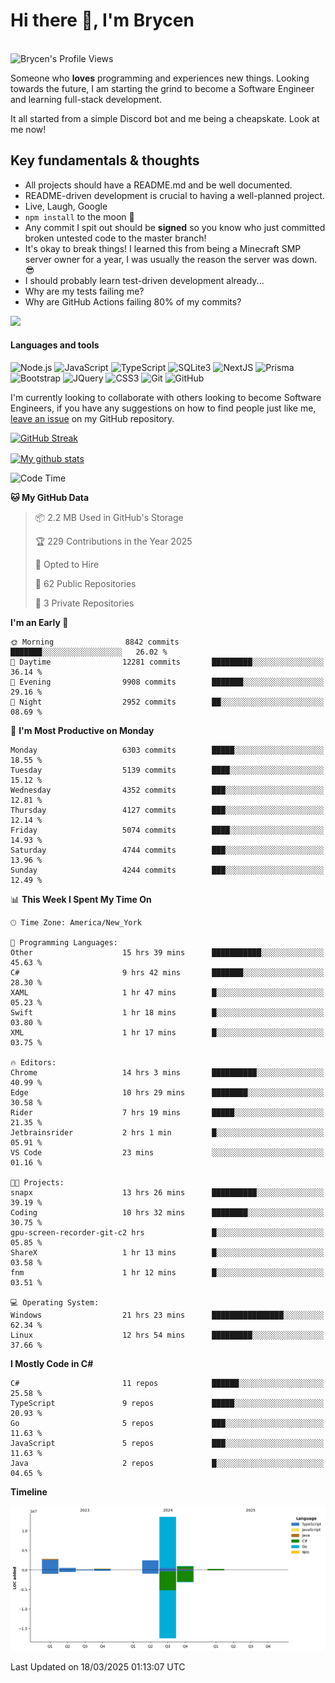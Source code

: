 # Hi there 👋, I'm Brycen

<br>
<img src="https://komarev.com/ghpvc/?username=BrycensRanch" alt="Brycen's Profile Views" />

Someone who **loves** programming and experiences new things. Looking towards the future, I am starting the grind to become a Software Engineer and learning full-stack development.

It all started from a simple Discord bot and me being a cheapskate. Look at me now!

## Key fundamentals & thoughts

- All projects should have a README.md and be well documented.
- README-driven development is crucial to having a well-planned project.
- Live, Laugh, Google
- `npm install` to the moon 🚀
- Any commit I spit out should be **signed** so you know who just committed broken untested code to the master branch!
- It's okay to break things! I learned this from being a Minecraft SMP server owner for a year, I was usually the reason the server was down. 😎
- I should probably learn test-driven development already...
- Why are my tests failing me?
- Why are GitHub Actions failing 80% of my commits? 

<img src="https://res.cloudinary.com/practicaldev/image/fetch/s--OoBLh7-Q--/c_limit%2Cf_auto%2Cfl_progressive%2Cq_auto%2Cw_880/https://cdn-images-1.medium.com/max/1614/1%2A8BlqJ8lNVZzuRjAg1mZ50w.png" height="400"/>

<h4>Languages and tools</h4>
<p>
  <img src="https://img.shields.io/badge/node.js%20-%2343853D.svg?&style=for-the-badge&logo=node.js&logoColor=white" alt="Node.js" />
  <img src="https://img.shields.io/badge/javascript%20-%23323330.svg?&style=for-the-badge&logo=javascript&logoColor=%23F7DF1E" alt="JavaScript" />
  <img src="https://img.shields.io/badge/typescript%20-%23323330.svg?&style=for-the-badge&logo=typescript&logoColor=#3467eb" alt="TypeScript" />
  <img src="https://img.shields.io/badge/sqlite3%20-%23323330.svg?&style=for-the-badge&logo=sqlite&logoColor=#3467eb" alt="SQLite3" />
  <img src="https://img.shields.io/badge/Next.JS%20-%23323330.svg?&style=for-the-badge&logo=next.js&logoColor=#3467eb" alt="NextJS" />
  <img src="https://img.shields.io/badge/Prisma%20-%23323330.svg?&style=for-the-badge&logo=prisma&logoColor=#3467eb" alt="Prisma" />
  <img src="https://img.shields.io/badge/bootstrap%20-%23323330.svg?&style=for-the-badge&logo=bootstrap" alt="Bootstrap" />
  <img src="https://img.shields.io/badge/jquery%20-%23323330.svg?&style=for-the-badge&logo=jquery" alt="JQuery" />
  <img src="https://img.shields.io/badge/css3%20-%23323330.svg?&style=for-the-badge&logo=css3" alt="CSS3" />
  <img src="https://img.shields.io/badge/git%20-%23323330.svg?&style=for-the-badge&logo=git" alt="Git" />
  <img src="https://img.shields.io/badge/github%20-%23323330.svg?&style=for-the-badge&logo=github" alt="GitHub" />
</p>

 I'm currently looking to collaborate with others looking to become Software Engineers, if you have any suggestions on how to find people just like me, [leave an issue](https://github.com/BrycensRanch/BrycensRanch/issues/new) on my GitHub repository.
 
 <p><a href="https://git.io/streak-stats"><img src=https://github-readme-streak-stats-eight.vercel.app?refreshcache12&user=BrycensRanch&amp;theme=dark&amp;hide_border=true&fire=EB5454&amp;ring=0CEB19" alt="GitHub Streak"></a></p>

<a href="https://github.com/anuraghazra/github-readme-stats">
  <img align="center" src="https://github-readme-stats.anuraghazra1.vercel.app/api?username=BrycensRanch&show_icons=true&line_height=27&include_all_commits=true" alt="My github stats" />
</a>

<!--START_SECTION:waka-->
![Code Time](http://img.shields.io/badge/Code%20Time-1%2C742%20hrs%2056%20mins-blue)

**🐱 My GitHub Data** 

> 📦 2.2 MB Used in GitHub's Storage 
 > 
> 🏆 229 Contributions in the Year 2025
 > 
> 💼 Opted to Hire
 > 
> 📜 62 Public Repositories 
 > 
> 🔑 3 Private Repositories 
 > 
**I'm an Early 🐤** 

```text
🌞 Morning                8842 commits        ███████░░░░░░░░░░░░░░░░░░   26.02 % 
🌆 Daytime                12281 commits       █████████░░░░░░░░░░░░░░░░   36.14 % 
🌃 Evening                9908 commits        ███████░░░░░░░░░░░░░░░░░░   29.16 % 
🌙 Night                  2952 commits        ██░░░░░░░░░░░░░░░░░░░░░░░   08.69 % 
```
📅 **I'm Most Productive on Monday** 

```text
Monday                   6303 commits        █████░░░░░░░░░░░░░░░░░░░░   18.55 % 
Tuesday                  5139 commits        ████░░░░░░░░░░░░░░░░░░░░░   15.12 % 
Wednesday                4352 commits        ███░░░░░░░░░░░░░░░░░░░░░░   12.81 % 
Thursday                 4127 commits        ███░░░░░░░░░░░░░░░░░░░░░░   12.14 % 
Friday                   5074 commits        ████░░░░░░░░░░░░░░░░░░░░░   14.93 % 
Saturday                 4744 commits        ███░░░░░░░░░░░░░░░░░░░░░░   13.96 % 
Sunday                   4244 commits        ███░░░░░░░░░░░░░░░░░░░░░░   12.49 % 
```


📊 **This Week I Spent My Time On** 

```text
🕑︎ Time Zone: America/New_York

💬 Programming Languages: 
Other                    15 hrs 39 mins      ███████████░░░░░░░░░░░░░░   45.63 % 
C#                       9 hrs 42 mins       ███████░░░░░░░░░░░░░░░░░░   28.30 % 
XAML                     1 hr 47 mins        █░░░░░░░░░░░░░░░░░░░░░░░░   05.23 % 
Swift                    1 hr 18 mins        █░░░░░░░░░░░░░░░░░░░░░░░░   03.80 % 
XML                      1 hr 17 mins        █░░░░░░░░░░░░░░░░░░░░░░░░   03.75 % 

🔥 Editors: 
Chrome                   14 hrs 3 mins       ██████████░░░░░░░░░░░░░░░   40.99 % 
Edge                     10 hrs 29 mins      ████████░░░░░░░░░░░░░░░░░   30.58 % 
Rider                    7 hrs 19 mins       █████░░░░░░░░░░░░░░░░░░░░   21.35 % 
Jetbrainsrider           2 hrs 1 min         █░░░░░░░░░░░░░░░░░░░░░░░░   05.91 % 
VS Code                  23 mins             ░░░░░░░░░░░░░░░░░░░░░░░░░   01.16 % 

🐱‍💻 Projects: 
snapx                    13 hrs 26 mins      ██████████░░░░░░░░░░░░░░░   39.19 % 
Coding                   10 hrs 32 mins      ████████░░░░░░░░░░░░░░░░░   30.75 % 
gpu-screen-recorder-git-c2 hrs               █░░░░░░░░░░░░░░░░░░░░░░░░   05.85 % 
ShareX                   1 hr 13 mins        █░░░░░░░░░░░░░░░░░░░░░░░░   03.58 % 
fnm                      1 hr 12 mins        █░░░░░░░░░░░░░░░░░░░░░░░░   03.51 % 

💻 Operating System: 
Windows                  21 hrs 23 mins      ████████████████░░░░░░░░░   62.34 % 
Linux                    12 hrs 54 mins      █████████░░░░░░░░░░░░░░░░   37.66 % 
```

**I Mostly Code in C#** 

```text
C#                       11 repos            ██████░░░░░░░░░░░░░░░░░░░   25.58 % 
TypeScript               9 repos             █████░░░░░░░░░░░░░░░░░░░░   20.93 % 
Go                       5 repos             ███░░░░░░░░░░░░░░░░░░░░░░   11.63 % 
JavaScript               5 repos             ███░░░░░░░░░░░░░░░░░░░░░░   11.63 % 
Java                     2 repos             █░░░░░░░░░░░░░░░░░░░░░░░░   04.65 % 
```



**Timeline**

![Lines of Code chart](https://raw.githubusercontent.com/BrycensRanch/BrycensRanch/main/assets/bar_graph.png)


 Last Updated on 18/03/2025 01:13:07 UTC
<!--END_SECTION:waka-->

<!--
**BrycensRanch/BrycensRanch** is a ✨ _special_ ✨ repository because its `README.md` (this file) appears on your GitHub profile.

Here are some ideas to get you started:

- 🔭 I’m currently working on ...
- 🌱 I’m currently learning ...
- 👯 I’m looking to collaborate on ...
- 🤔 I’m looking for help with ...
- 💬 Ask me about ...
- 📫 How to reach me: ...
- 😄 Pronouns: ...
- ⚡ Fun fact: ...
-->
